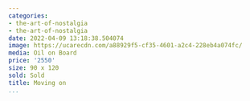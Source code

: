 ```yaml
---
categories:
- the-art-of-nostalgia
- the-art-of-nostalgia
date: 2022-04-09 13:18:38.504074
image: https://ucarecdn.com/a88929f5-cf35-4601-a2c4-228eb4a074fc/
media: Oil on Board
price: '2550'
size: 90 x 120
sold: Sold
title: Moving on
...
```

